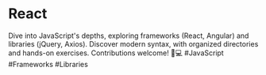 # React
Dive into JavaScript's depths, exploring frameworks (React, Angular) and libraries (jQuery, Axios). Discover modern syntax, with organized directories and hands-on exercises. Contributions welcome! 🚀💻 #JavaScript #Frameworks #Libraries
